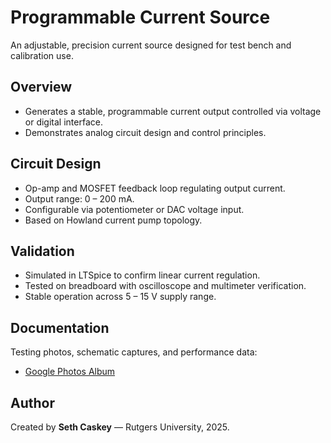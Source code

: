 # Programmable Current Source

An adjustable, precision current source designed for test bench and calibration use.

## Overview
- Generates a stable, programmable current output controlled via voltage or digital interface.
- Demonstrates analog circuit design and control principles.

## Circuit Design
- Op-amp and MOSFET feedback loop regulating output current.
- Output range: 0 – 200 mA.
- Configurable via potentiometer or DAC voltage input.
- Based on Howland current pump topology.

## Validation
- Simulated in LTSpice to confirm linear current regulation.
- Tested on breadboard with oscilloscope and multimeter verification.
- Stable operation across 5 – 15 V supply range.

## Documentation
Testing photos, schematic captures, and performance data:  
- [Google Photos Album](https://photos.app.goo.gl/ThNHLy9iuzCLFQ5C7)

## Author
Created by **Seth Caskey** — Rutgers University, 2025.
